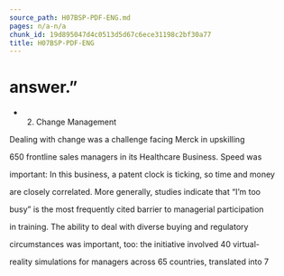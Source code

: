 ```yaml
---
source_path: H07BSP-PDF-ENG.md
pages: n/a-n/a
chunk_id: 19d895047d4c0513d5d67c6ece31198c2bf30a77
title: H07BSP-PDF-ENG
---
```

# answer.”

- 2. Change Management

Dealing with change was a challenge facing Merck in upskilling

650 frontline sales managers in its Healthcare Business. Speed was

important: In this business, a patent clock is ticking, so time and money

are closely correlated. More generally, studies indicate that “I’m too

busy” is the most frequently cited barrier to managerial participation

in training. The ability to deal with diverse buying and regulatory

circumstances was important, too: the initiative involved 40 virtual-

reality simulations for managers across 65 countries, translated into 7
